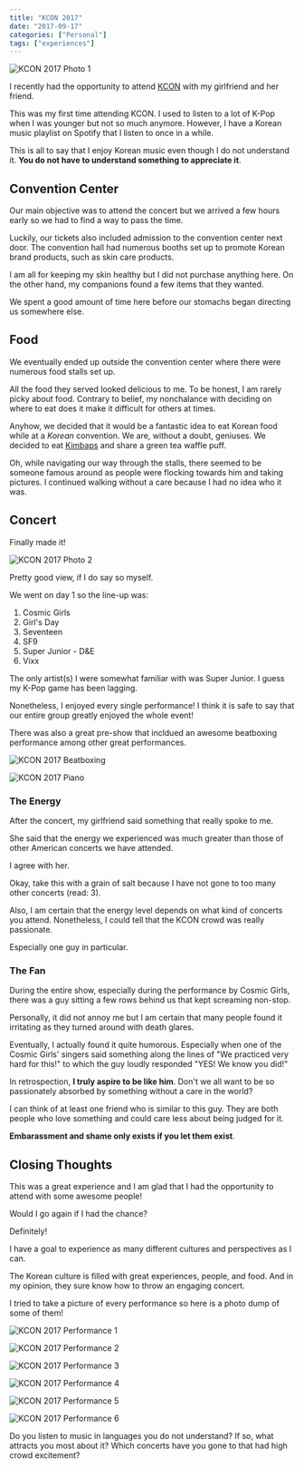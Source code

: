 ```yaml
---
title: "KCON 2017"
date: "2017-09-17"
categories: ["Personal"]
tags: ["experiences"]
---
```


![KCON 2017 Photo 1](/kcon-2017-1.jpg)

I recently had the opportunity to attend [KCON](http://www.kconusa.com/) with my girlfriend and her friend.

This was my first time attending KCON. I used to listen to a lot of K-Pop when I was younger but not so much anymore. However, I have a Korean music playlist on Spotify that I listen to once in a while.

This is all to say that I enjoy Korean music even though I do not understand it. **You do not have to understand something to appreciate it**.

## Convention Center

Our main objective was to attend the concert but we arrived a few hours early so we had to find a way to pass the time.

Luckily, our tickets also included admission to the convention center next door. The convention hall had numerous booths set up to promote Korean brand products, such as skin care products.

I am all for keeping my skin healthy but I did not purchase anything here. On the other hand, my companions found a few items that they wanted.

We spent a good amount of time here before our stomachs began directing us somewhere else.

## Food

We eventually ended up outside the convention center where there were numerous food stalls set up.

All the food they served looked delicious to me. To be honest, I am rarely picky about food. Contrary to belief, my nonchalance with deciding on where to eat does it make it difficult for others at times.

Anyhow, we decided that it would be a fantastic idea to eat Korean food while at a *Korean* convention. We are, without a doubt, geniuses. We decided to eat [Kimbaps](http://www.foodrepublic.com/2014/10/13/get-to-know-kimbap-the-korean-answer-to-japanese-sushi-rolls/) and share a green tea waffle puff.

Oh, while navigating our way through the stalls, there seemed to be someone famous around as people were flocking towards him and taking pictures. I continued walking without a care because I had no idea who it was.

## Concert

Finally made it!

![KCON 2017 Photo 2](/kcon-2017-2.jpg)

Pretty good view, if I do say so myself.

We went on day 1 so the line-up was:

1. Cosmic Girls
2. Girl's Day
3. Seventeen
4. SF9
5. Super Junior - D&E
6. Vixx

The only artist(s) I were somewhat familiar with was Super Junior. I guess my K-Pop game has been lagging.

Nonetheless, I enjoyed every single performance! I think it is safe to say that our entire group greatly enjoyed the whole event!

There was also a great pre-show that incldued an awesome beatboxing performance among other great performances.

![KCON 2017 Beatboxing](/kcon-2017-3.jpg)

![KCON 2017 Piano](/kcon-2017-4.jpg)

### The Energy

After the concert, my girlfriend said something that really spoke to me.

She said that the energy we experienced was much greater than those of other American concerts we have attended.

I agree with her.

Okay, take this with a grain of salt because I have not gone to too many other concerts (read: 3).

Also, I am certain that the energy level depends on what kind of concerts you attend. Nonetheless, I could tell that the KCON crowd was really passionate.

Especially one guy in particular.

### The Fan

During the entire show, especially during the performance by Cosmic Girls, there was a guy sitting a few rows behind us that kept screaming non-stop.

Personally, it did not annoy me but I am certain that many people found it irritating as they turned around with death glares.

Eventually, I actually found it quite humorous. Especially when one of the Cosmic Girls' singers said something along the lines of "We practiced very hard for this!" to which the guy loudly responded "YES! We know you did!"

In retrospection, **I truly aspire to be like him**. Don't we all want to be so passionately absorbed by something without a care in the world?

I can think of at least one friend who is similar to this guy. They are both people who love something and could care less about being judged for it.

**Embarassment and shame only exists if you let them exist**.

## Closing Thoughts

This was a great experience and I am glad that I had the opportunity to attend with some awesome people!

Would I go again if I had the chance?

Definitely!

I have a goal to experience as many different cultures and perspectives as I can.

The Korean culture is filled with great experiences, people, and food. And in my opinion, they sure know how to throw an engaging concert.

I tried to take a picture of every performance so here is a photo dump of some of them!

![KCON 2017 Performance 1](/kcon-2017-5.jpg)

![KCON 2017 Performance 2](/kcon-2017-6.jpg)

![KCON 2017 Performance 3](/kcon-2017-7.jpg)

![KCON 2017 Performance 4](/kcon-2017-8.jpg)

![KCON 2017 Performance 5](/kcon-2017-9.jpg)

![KCON 2017 Performance 6](/kcon-2017-10.jpg)

Do you listen to music in languages you do not understand? If so, what attracts  you most about it? Which concerts have you gone to that had high crowd excitement?